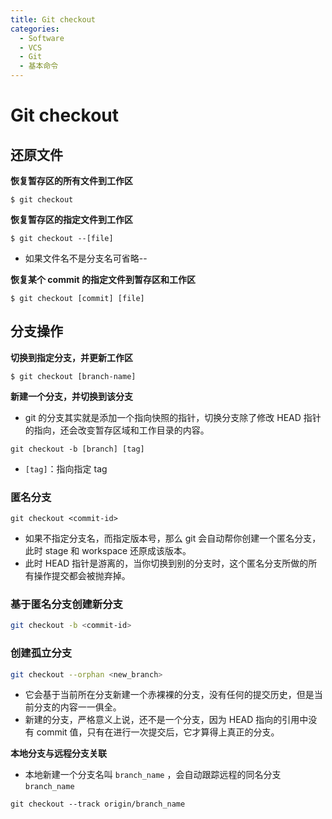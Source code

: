 ```yaml
---
title: Git checkout
categories:
  - Software
  - VCS
  - Git
  - 基本命令
---
```

# Git checkout

## 还原文件

**恢复暂存区的所有文件到工作区**

```shell
$ git checkout
```

**恢复暂存区的指定文件到工作区**

```shell
$ git checkout --[file]
```

-   如果文件名不是分支名可省略--

**恢复某个 commit 的指定文件到暂存区和工作区**

```shell
$ git checkout [commit] [file]
```

## 分支操作

**切换到指定分支，并更新工作区**

 ```shell
 $ git checkout [branch-name]
 ```

**新建一个分支，并切换到该分支**

- git 的分支其实就是添加一个指向快照的指针，切换分支除了修改 HEAD 指针的指向，还会改变暂存区域和工作目录的内容。

```shell
git checkout -b [branch] [tag]
```

- `[tag]`：指向指定 tag

### 匿名分支

```shell
git checkout <commit-id>
```

- 如果不指定分支名，而指定版本号，那么 git 会自动帮你创建一个匿名分支，此时 stage 和 workspace 还原成该版本。
- 此时 HEAD 指针是游离的，当你切换到别的分支时，这个匿名分支所做的所有操作提交都会被抛弃掉。

### 基于匿名分支创建新分支

```bash
git checkout -b <commit-id>
```

### 创建孤立分支

```bash
git checkout --orphan <new_branch>
```

- 它会基于当前所在分支新建一个赤裸裸的分支，没有任何的提交历史，但是当前分支的内容一一俱全。
- 新建的分支，严格意义上说，还不是一个分支，因为 HEAD 指向的引用中没有 commit 值，只有在进行一次提交后，它才算得上真正的分支。

**本地分支与远程分支关联**

- 本地新建一个分支名叫 `branch_name` ，会自动跟踪远程的同名分支 `branch_name`

```shell
git checkout --track origin/branch_name
```

